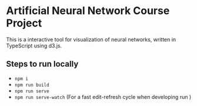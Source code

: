 # Artificial Neural Network Course Project

This is a interactive tool for visualization of neural networks, written in TypeScript using d3.js.

## Steps to run locally

- `npm i`
- `npm run build` 
- `npm run serve` 
- `npm run serve-watch` (For a fast edit-refresh cycle when developing run )
